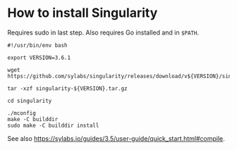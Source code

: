 

# How to install Singularity

Requires sudo in last step.
Also requires Go installed and in `$PATH`.

```
#!/usr/bin/env bash

export VERSION=3.6.1

wget https://github.com/sylabs/singularity/releases/download/v${VERSION}/singularity-${VERSION}.tar.gz

tar -xzf singularity-${VERSION}.tar.gz

cd singularity

./mconfig
make -C builddir
sudo make -C builddir install
```

See also https://sylabs.io/guides/3.5/user-guide/quick_start.html#compile.
